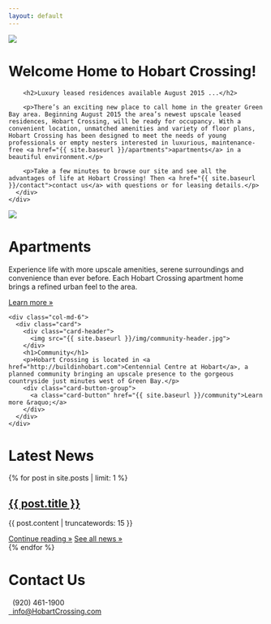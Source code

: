 ```yaml
---
layout: default
---
```

<div class="header-image">
<img src="{{ site.baseurl }}/img/hobart-elevation-1.jpg">
</div>

<div class="container">
  <div class="row">
    <div class="col-md-9 center-block">
      <div class="card header-card">
        <h1>Welcome Home to Hobart Crossing!</h1>
        
        <h2>Luxury leased residences available August 2015 ...</h2>

        <p>There’s an exciting new place to call home in the greater Green Bay area. Beginning August 2015 the area’s newest upscale leased residences, Hobart Crossing, will be ready for occupancy. With a convenient location, unmatched amenities and variety of floor plans, Hobart Crossing has been designed to meet the needs of young professionals or empty nesters interested in luxurious, maintenance-free <a href="{{ site.baseurl }}/apartments">apartments</a> in a beautiful environment.</p>

        <p>Take a few minutes to browse our site and see all the advantages of life at Hobart Crossing! Then <a href="{{ site.baseurl }}/contact">contact us</a> with questions or for leasing details.</p>
      </div>
    </div>
  </div>
  
  <div class="row">
    <div class="col-md-6">
      <div class="card">
        <div class="card-header">
          <img src="holder.js/100%x150/text:Photo">
        </div>
        <h1>Apartments</h1>
        <p>Experience life with more upscale amenities, serene surroundings and convenience than ever before. Each Hobart Crossing apartment home brings a refined urban feel to the area.</p>
        <div class="card-button-group">
          <a class="card-button" href="{{ site.baseurl }}/apartments">Learn more &raquo;</a>
        </div>
      </div>
    </div>
    
    <div class="col-md-6">
      <div class="card">
        <div class="card-header">
          <img src="{{ site.baseurl }}/img/community-header.jpg">
        </div>
        <h1>Community</h1>
        <p>Hobart Crossing is located in <a href="http://buildinhobart.com">Centennial Centre at Hobart</a>, a planned community bringing an upscale presence to the gorgeous countryside just minutes west of Green Bay.</p>
        <div class="card-button-group">
          <a class="card-button" href="{{ site.baseurl }}/community">Learn more &raquo;</a>
        </div>
      </div>
    </div>
  </div>
  
  <div class="row">
    <div class="col-md-6">
      <div class="card">
        <h1>Latest News</h1>
        {% for post in site.posts | limit: 1 %}
        <div class="post">
          <h2><a class="post-title" href="{{ site.baseurl }}{{ post.url }}">{{ post.title }}</a></h2>
          {{ post.content | truncatewords: 15 }}</p><!-- weird Jekyll glitch, closing p tag required -->
          <div class="card-button-group">
            <a class="card-button" href="{{ site.baseurl }}{{ post.url }}">Continue reading &raquo;</a>
            <a class="card-button" href="{{ site.baseurl }}/news">See all news &raquo;</a>
          </div>
          {% endfor %}
        </div>
      </div>
    </div>
    <div class="col-md-6">
      <div class="card">
        <h1>Contact Us</h1>
        <div class="card-button-group">
          <div class="card-button"><span class="glyphicon glyphicon-earphone"></span>&nbsp;&nbsp;(920) 461-1900</div>
          <a class="card-button" href="mailto:info@hobartcrossing.com"><span class="glyphicon glyphicon-envelope"></span>&nbsp;&nbsp;info@HobartCrossing.com</a>
        </div>
      </div>
    </div>
  </div>
</div>

